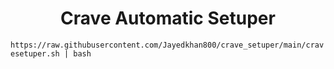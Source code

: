 <h1 align="center" id="title">Crave Automatic Setuper</h1>

```https://raw.githubusercontent.com/Jayedkhan800/crave_setuper/main/cravesetuper.sh | bash ```
